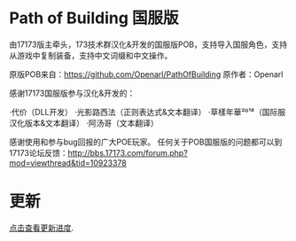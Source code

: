 # Path of Building 国服版

由17173版主牵头，173技术群汉化&开发的国服版POB，支持导入国服角色，支持从游戏中复制装备，支持中文词缀和中文操作。


原版POB来自：https://github.com/Openarl/PathOfBuilding
原作者：Openarl


感谢17173国服版参与汉化&开发的：

·代价（DLL开发）
·光影路西法（正则表达式&文本翻译）
·草樣年華²º¹⁸（国际服汉化版本&文本翻译）
·阿汤哥（文本翻译）

感谢使用和参与bug回报的广大POE玩家。
任何关于POB国服版的问题都可以到17173论坛反馈：http://bbs.17173.com/forum.php?mod=viewthread&tid=10923378



# 更新

 [点击查看更新进度](changelog.txt).
